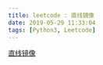 ```yaml
---
title: leetcode : 直线镜像
date: 2019-05-29 11:33:04
tags: [Python3, Leetcode]
---
```


[直线镜像](https://leetcode-cn.com/problems/line-reflection/)

